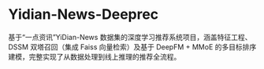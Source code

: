 # Yidian-News-Deeprec
基于“一点资讯”YiDian-News 数据集的深度学习推荐系统项目，涵盖特征工程、DSSM 双塔召回（集成 Faiss 向量检索）及基于 DeepFM + MMoE 的多目标排序建模，完整实现了从数据处理到线上推理的推荐全流程。
